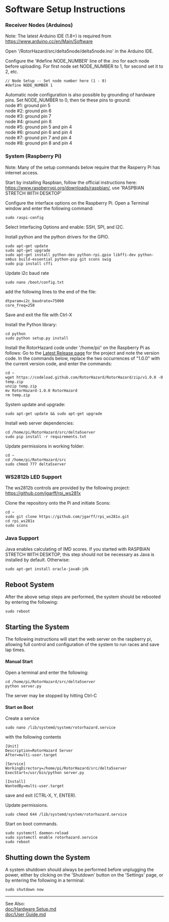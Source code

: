 # Software Setup Instructions

### Receiver Nodes (Arduinos)
Note: The latest Arduino IDE (1.8+) is required from https://www.arduino.cc/en/Main/Software

Open '/RotorHazard/src/delta5node/delta5node.ino' in the Arduino IDE.

Configure the '#define NODE_NUMBER' line of the .ino for each node before uploading. For first node set NODE_NUMBER to 1, for second set it to 2, etc.
```
// Node Setup -- Set node number here (1 - 8)
#define NODE_NUMBER 1
```

Automatic node configuration is also possible by grounding of hardware pins. Set NODE_NUMBER to 0, then tie these pins to ground:  
node #1: ground pin 5  
node #2: ground pin 6  
node #3: ground pin 7  
node #4: ground pin 8  
node #5: ground pin 5 and pin 4  
node #6: ground pin 6 and pin 4  
node #7: ground pin 7 and pin 4  
node #8: ground pin 8 and pin 4

### System (Raspberry Pi)
Note: Many of the setup commands below require that the Rasperry Pi has internet access.

Start by installing Raspbian, follow the official instructions here: https://www.raspberrypi.org/downloads/raspbian/, use 'RASPBIAN STRETCH WITH DESKTOP'

Configure the interface options on the Raspberry Pi.
Open a Terminal window and enter the following command:
```
sudo raspi-config
```
Select Interfacing Options and enable: SSH, SPI, and I2C.


Install python and the python drivers for the GPIO.
```
sudo apt-get update 
sudo apt-get upgrade
sudo apt-get install python-dev python-rpi.gpio libffi-dev python-smbus build-essential python-pip git scons swig
sudo pip install cffi
```

Update i2c baud rate
```
sudo nano /boot/config.txt
```
add the following lines to the end of the file:
```
dtparam=i2c_baudrate=75000
core_freq=250
```
Save and exit the file with Ctrl-X


Install the Python library:
```
cd python
sudo python setup.py install
```

Install the RotorHazard code under '/home/pi/' on the Raspberry Pi as follows: Go to the [Latest Release page](https://github.com/RotorHazard/RotorHazard/releases/latest) for the project and note the version code. In the commands below, replace the two occurrences of "1.0.0" with the current version code, and enter the commands:
```
cd ~
wget https://codeload.github.com/RotorHazard/RotorHazard/zip/v1.0.0 -O temp.zip
unzip temp.zip
mv RotorHazard-1.0.0 RotorHazard
rm temp.zip
```

System update and upgrade:
```
sudo apt-get update && sudo apt-get upgrade
```

Install web server dependencies:
```
cd /home/pi/RotorHazard/src/delta5server
sudo pip install -r requirements.txt
```

Update permissions in working folder:
```
cd ~
cd /home/pi/RotorHazard/src
sudo chmod 777 delta5server 
```

### WS2812b LED Support
The ws2812b controls are provided by the following project:
https://github.com/jgarff/rpi_ws281x

Clone the repository onto the Pi and initiate Scons:
```
cd ~
sudo git clone https://github.com/jgarff/rpi_ws281x.git
cd rpi_ws281x
sudo scons
```

### Java Support
Java enables calculating of IMD scores. If you started with RASPBIAN STRETCH WITH DESKTOP, this step should not be necessary as Java is installed by default. Otherwise:
```
sudo apt-get install oracle-java8-jdk
```

## Reboot System
After the above setup steps are performed, the system should be rebooted by entering the following:
```
sudo reboot
```

## Starting the System

The following instructions will start the web server on the raspberry pi, allowing full control and configuration of the system to run races and save lap times.  

#### Manual Start
Open a terminal and enter the following:
```
cd /home/pi/RotorHazard/src/delta5server
python server.py
```
The server may be stopped by hitting Ctrl-C

#### Start on Boot
Create a service
```
sudo nano /lib/systemd/system/rotorhazard.service
```
with the following contents
```
[Unit]
Description=RotorHazard Server
After=multi-user.target

[Service]
WorkingDirectory=/home/pi/RotorHazard/src/delta5server
ExecStart=/usr/bin/python server.py

[Install]
WantedBy=multi-user.target
```
save and exit (CTRL-X, Y, ENTER).

Update permissions.
```
sudo chmod 644 /lib/systemd/system/rotorhazard.service
```

Start on boot commands.
```
sudo systemctl daemon-reload
sudo systemctl enable rotorhazard.service
sudo reboot
```

## Shutting down the System
A system shutdown should always be performed before unplugging the power, either by clicking on the 'Shutdown' button on the 'Settings' page, or by entering the following in a terminal:
```
sudo shutdown now
```

-----------------------------

See Also:  
[doc/Hardware Setup.md](Hardware%20Setup.md)  
[doc/User Guide.md](User%20Guide.md)